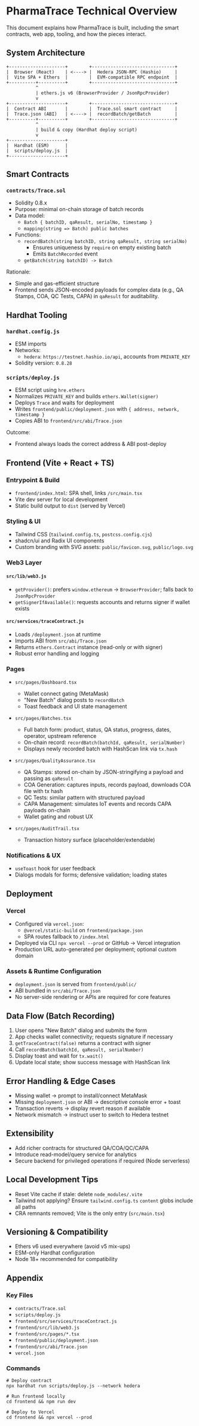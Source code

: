 # PharmaTrace Technical Overview

This document explains how PharmaTrace is built, including the smart contracts, web app, tooling, and how the pieces interact.

## System Architecture

```
+---------------------+        +-------------------------------+
|  Browser (React)    | <----> |  Hedera JSON-RPC (Hashio)     |
|  Vite SPA + Ethers  |        |  EVM-compatible RPC endpoint  |
+----------+----------+        +-------------------------------+
           ^
           | ethers.js v6 (BrowserProvider / JsonRpcProvider)
           v
+---------------------+        +-------------------------------+
|  Contract ABI       |        |  Trace.sol smart contract     |
|  Trace.json (ABI)   | <----> |  recordBatch/getBatch         |
+----------+----------+        +-------------------------------+
           ^
           | build & copy (Hardhat deploy script)
           v
+---------------------+
|  Hardhat (ESM)      |
|  scripts/deploy.js  |
+---------------------+
```

## Smart Contracts

### `contracts/Trace.sol`
- Solidity 0.8.x
- Purpose: minimal on-chain storage of batch records
- Data model:
  - `Batch { batchID, qaResult, serialNo, timestamp }`
  - `mapping(string => Batch) public batches`
- Functions:
  - `recordBatch(string batchID, string qaResult, string serialNo)`
    - Ensures uniqueness by `require` on empty existing batch
    - Emits `BatchRecorded` event
  - `getBatch(string batchID) -> Batch`

Rationale:
- Simple and gas-efficient structure
- Frontend sends JSON-encoded payloads for complex data (e.g., QA Stamps, COA, QC Tests, CAPA) in `qaResult` for auditability.

## Hardhat Tooling

### `hardhat.config.js`
- ESM imports
- Networks:
  - `hedera`: `https://testnet.hashio.io/api`, accounts from `PRIVATE_KEY`
- Solidity version: `0.8.28`

### `scripts/deploy.js`
- ESM script using `hre.ethers`
- Normalizes `PRIVATE_KEY` and builds `ethers.Wallet(signer)`
- Deploys `Trace` and waits for deployment
- Writes `frontend/public/deployment.json` with `{ address, network, timestamp }`
- Copies ABI to `frontend/src/abi/Trace.json`

Outcome:
- Frontend always loads the correct address & ABI post-deploy

## Frontend (Vite + React + TS)

### Entrypoint & Build
- `frontend/index.html`: SPA shell, links `/src/main.tsx`
- Vite dev server for local development
- Static build output to `dist` (served by Vercel)

### Styling & UI
- Tailwind CSS (`tailwind.config.ts`, `postcss.config.cjs`)
- shadcn/ui and Radix UI components
- Custom branding with SVG assets: `public/favicon.svg`, `public/logo.svg`

### Web3 Layer

#### `src/lib/web3.js`
- `getProvider()`: prefers `window.ethereum` → `BrowserProvider`; falls back to `JsonRpcProvider`
- `getSignerIfAvailable()`: requests accounts and returns signer if wallet exists

#### `src/services/traceContract.js`
- Loads `/deployment.json` at runtime
- Imports ABI from `src/abi/Trace.json`
- Returns `ethers.Contract` instance (read-only or with signer)
- Robust error handling and logging

### Pages
- `src/pages/Dashboard.tsx`
  - Wallet connect gating (MetaMask)
  - "New Batch" dialog posts to `recordBatch`
  - Toast feedback and UI state management

- `src/pages/Batches.tsx`
  - Full batch form: product, status, QA status, progress, dates, operator, upstream reference
  - On-chain record: `recordBatch(batchId, qaResult, serialNumber)`
  - Displays newly recorded batch with HashScan link via `tx.hash`

- `src/pages/QualityAssurance.tsx`
  - QA Stamps: stored on-chain by JSON-stringifying a payload and passing as `qaResult`
  - COA Generation: captures inputs, records payload, downloads COA file with tx hash
  - QC Tests: similar pattern with structured payload
  - CAPA Management: simulates IoT events and records CAPA payloads on-chain
  - Wallet gating and robust UX

- `src/pages/AuditTrail.tsx`
  - Transaction history surface (placeholder/extendable)

### Notifications & UX
- `useToast` hook for user feedback
- Dialogs modals for forms; defensive validation; loading states

## Deployment

### Vercel
- Configured via `vercel.json`:
  - `@vercel/static-build` on `frontend/package.json`
  - SPA routes fallback to `/index.html`
- Deployed via CLI `npx vercel --prod` or GitHub → Vercel integration
- Production URL auto-generated per deployment; optional custom domain

### Assets & Runtime Configuration
- `deployment.json` is served from `frontend/public/`
- ABI bundled in `src/abi/Trace.json`
- No server-side rendering or APIs are required for core features

## Data Flow (Batch Recording)

1. User opens "New Batch" dialog and submits the form
2. App checks wallet connectivity; requests signature if necessary
3. `getTraceContract(false)` returns a contract with signer
4. Call `recordBatch(batchId, qaResult, serialNumber)`
5. Display toast and wait for `tx.wait()`
6. Update local state; show success message with HashScan link

## Error Handling & Edge Cases
- Missing wallet → prompt to install/connect MetaMask
- Missing `deployment.json` or ABI → descriptive console error + toast
- Transaction reverts → display revert reason if available
- Network mismatch → instruct user to switch to Hedera testnet

## Extensibility
- Add richer contracts for structured QA/COA/QC/CAPA
- Introduce read-model/query service for analytics
- Secure backend for privileged operations if required (Node serverless)

## Local Development Tips
- Reset Vite cache if stale: delete `node_modules/.vite`
- Tailwind not applying? Ensure `tailwind.config.ts` `content` globs include all paths
- CRA remnants removed; Vite is the only entry (`src/main.tsx`)

## Versioning & Compatibility
- Ethers v6 used everywhere (avoid v5 mix-ups)
- ESM-only Hardhat configuration
- Node 18+ recommended for compatibility

## Appendix

### Key Files
- `contracts/Trace.sol`
- `scripts/deploy.js`
- `frontend/src/services/traceContract.js`
- `frontend/src/lib/web3.js`
- `frontend/src/pages/*.tsx`
- `frontend/public/deployment.json`
- `frontend/src/abi/Trace.json`
- `vercel.json`

### Commands
```
# Deploy contract
npx hardhat run scripts/deploy.js --network hedera

# Run frontend locally
cd frontend && npm run dev

# Deploy to Vercel
cd frontend && npx vercel --prod
```
